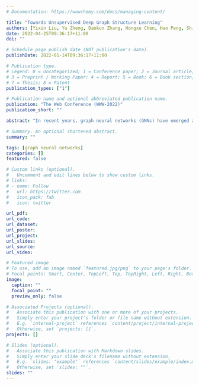 ```yaml
---
# Documentation: https://wowchemy.com/docs/managing-content/

title: "Towards Unsupervised Deep Graph Structure Learning"
authors: [Yixin Liu, Yu Zheng, Daokun Zhang, Hongxu Chen, Hao Peng, Shirui Pan]
date: 2022-04-25T09:36:17+11:00
doi: ""

# Schedule page publish date (NOT publication's date).
publishDate: 2022-01-14T09:36:17+11:00

# Publication type.
# Legend: 0 = Uncategorized; 1 = Conference paper; 2 = Journal article;
# 3 = Preprint / Working Paper; 4 = Report; 5 = Book; 6 = Book section;
# 7 = Thesis; 8 = Patent
publication_types: ["1"]

# Publication name and optional abbreviated publication name.
publication: "The Web Conference (WWW-2022)"
publication_short: ""

abstract: "In recent years, graph neural networks (GNNs) have emerged as a successful tool in a variety of graph-related applications. However, the performance of GNNs can be deteriorated when noisy connections occur in the original graph structures; besides, the dependence on explicit structures prevents GNNs from being applied to general unstructured scenarios. To address these issues, recently emerged deep graph structure learning (GSL) methods propose to jointly optimize the graph structure along with GNN under the supervision of a node classification task. Nonetheless, these methods focus on a supervised learning scenario, which leads to several problems, i.e., the reliance on labels, the bias of edge distribution, and the limitation on application tasks. In this paper, we propose a more practical GSL paradigm, unsupervised graph structure learning, where the learned graph topology is optimized by data itself without any external guidance (i.e., labels). To solve the unsupervised GSL problem, we propose a novel StrUcture Bootstrapping contrastive LearnIng fraMEwork (SUBLIME for abbreviation) with the aid of self-supervised contrastive learning. Specifically, we generate a learning target from the original data as an “anchor graph”, and use a contrastive loss to maximize the agreement between the anchor graph and the learned graph. To provide persistent guidance, we design a novel bootstrapping mechanism that upgrades the anchor graph with learned structures during model learning. We also design a series of graph learners and post-processing schemes to model the structures to learn. Extensive experiments on eight benchmark datasets demonstrate the significant effectiveness of our proposed SUBLIME and high quality of the optimized graphs."

# Summary. An optional shortened abstract.
summary: ""

tags: [graph neural networks]
categories: []
featured: false

# Custom links (optional).
#   Uncomment and edit lines below to show custom links.
# links:
# - name: Follow
#   url: https://twitter.com
#   icon_pack: fab
#   icon: twitter

url_pdf:
url_code:
url_dataset:
url_poster:
url_project:
url_slides:
url_source:
url_video:

# Featured image
# To use, add an image named `featured.jpg/png` to your page's folder. 
# Focal points: Smart, Center, TopLeft, Top, TopRight, Left, Right, BottomLeft, Bottom, BottomRight.
image:
  caption: ""
  focal_point: ""
  preview_only: false

# Associated Projects (optional).
#   Associate this publication with one or more of your projects.
#   Simply enter your project's folder or file name without extension.
#   E.g. `internal-project` references `content/project/internal-project/index.md`.
#   Otherwise, set `projects: []`.
projects: []

# Slides (optional).
#   Associate this publication with Markdown slides.
#   Simply enter your slide deck's filename without extension.
#   E.g. `slides: "example"` references `content/slides/example/index.md`.
#   Otherwise, set `slides: ""`.
slides: ""
---
```

